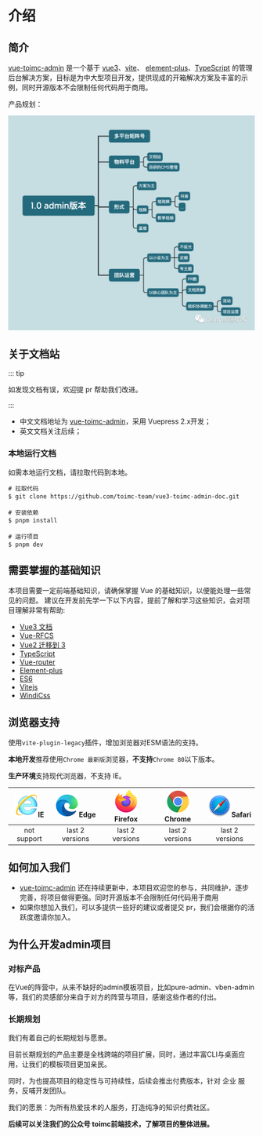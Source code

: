 # 介绍

## 简介

[vue-toimc-admin](https://github.com/toimc-team/vue3-toimc-admin) 是一个基于 [vue3](https://github.com/vuejs/core)、[vite](https://github.com/vitejs/vite)、 [element-plus](https://github.com/element-plus/element-plus)、[TypeScript](https://www.typescriptlang.org/) 的管理后台解决方案，目标是为中大型项目开发，提供现成的开箱解决方案及丰富的示例，同时开源版本不会限制任何代码用于商用。



产品规划：

![图片](./assets/640.png)



## 关于文档站

::: tip

如发现文档有误，欢迎提 pr 帮助我们改进。

:::

- 中文文档地址为 [vue-toimc-admin](https://toimc-team.github.io/vue3-toimc-admin-doc/)，采用 Vuepress 2.x开发；
- 英文文档关注后续；



### 本地运行文档

如需本地运行文档，请拉取代码到本地。

```shell
# 拉取代码
$ git clone https://github.com/toimc-team/vue3-toimc-admin-doc.git

# 安装依赖
$ pnpm install

# 运行项目
$ pnpm dev
```





## 需要掌握的基础知识

本项目需要一定前端基础知识，请确保掌握 Vue 的基础知识，以便能处理一些常见的问题。 建议在开发前先学一下以下内容，提前了解和学习这些知识，会对项目理解非常有帮助:

- [Vue3 文档](https://vuejs.org/)
- [Vue-RFCS](https://github.com/vuejs/rfcs)
- [Vue2 迁移到 3](https://v3-migration.vuejs.org/)
- [TypeScript](https://www.typescriptlang.org/)
- [Vue-router](https://router.vuejs.org/)
- [Element-plus](https://github.com/element-plus/element-plus)
- [ES6](https://es6.ruanyifeng.com/)
- [Vitejs](https://vitejs.dev/)
- [WindiCss](https://windicss.netlify.app/)



## 浏览器支持

使用`vite-plugin-legacy`插件，增加浏览器对ESM语法的支持。

**本地开发**推荐使用`Chrome 最新版`浏览器，**不支持**`Chrome 80`以下版本。

**生产环境**支持现代浏览器，不支持 IE。

| [![IE](./assets/internet-explorer_9-11_48x48-3528799.png)](http://godban.github.io/browsers-support-badges/)IE | [![ Edge](./assets/edge_48x48-3528799.png)](http://godban.github.io/browsers-support-badges/)Edge | [![Firefox](./assets/firefox_48x48-3528799.png)](http://godban.github.io/browsers-support-badges/)Firefox | [![Chrome](./assets/chrome_48x48-3528799.png)](http://godban.github.io/browsers-support-badges/)Chrome | [![Safari](./assets/safari_48x48-3528797.png)](http://godban.github.io/browsers-support-badges/)Safari |
| :----------------------------------------------------------: | :----------------------------------------------------------: | :----------------------------------------------------------: | :----------------------------------------------------------: | :----------------------------------------------------------: |
|                         not support                          |                       last 2 versions                        |                       last 2 versions                        |                       last 2 versions                        |                       last 2 versions                        |



## 如何加入我们

- [vue-toimc-admin](https://github.com/toimc-team/vue3-toimc-admin) 还在持续更新中，本项目欢迎您的参与，共同维护，逐步完善，将项目做得更强。同时开源版本不会限制任何代码用于商用
- 如果你想加入我们，可以多提供一些好的建议或者提交 pr，我们会根据你的活跃度邀请你加入。



## 为什么开发admin项目

### 对标产品

在Vue的阵营中，从来不缺好的admin模板项目，比如pure-admin、vben-admin等，我们的灵感部分来自于对方的阵营与项目，感谢这些作者的付出。



### 长期规划

我们有着自己的长期规划与愿景。

目前长期规划的产品主要是全栈跨端的项目扩展，同时，通过丰富CLI与桌面应用，让我们的模板项目更加亲民。

同时，为也提高项目的稳定性与可持续性，后续会推出付费版本，针对 企业 服务，反哺开发团队。

我们的愿景：为所有热爱技术的人服务，打造纯净的知识付费社区。



**后续可以关注我们的公众号 toimc前端技术，了解项目的整体进展。**

